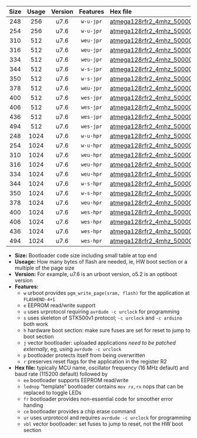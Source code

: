 |Size|Usage|Version|Features|Hex file|
|:-:|:-:|:-:|:-:|:--|
|248|256|u7.6|`w-u-jpr`|[atmega128rfr2_4mhz_500000bps_ur_vbl.hex](https://raw.githubusercontent.com/stefanrueger/urboot/main//atmega128rfr2_4mhz_500000bps_ur_vbl.hex)|
|254|256|u7.6|`w-u-jpr`|[atmega128rfr2_4mhz_500000bps_lednop_ur_vbl.hex](https://raw.githubusercontent.com/stefanrueger/urboot/main//atmega128rfr2_4mhz_500000bps_lednop_ur_vbl.hex)|
|310|512|u7.6|`weu-jpr`|[atmega128rfr2_4mhz_500000bps_ee_ur_vbl.hex](https://raw.githubusercontent.com/stefanrueger/urboot/main//atmega128rfr2_4mhz_500000bps_ee_ur_vbl.hex)|
|316|512|u7.6|`weu-jpr`|[atmega128rfr2_4mhz_500000bps_ee_lednop_ur_vbl.hex](https://raw.githubusercontent.com/stefanrueger/urboot/main//atmega128rfr2_4mhz_500000bps_ee_lednop_ur_vbl.hex)|
|334|512|u7.6|`weu-jpr`|[atmega128rfr2_4mhz_500000bps_ee_lednop_fr_ur_vbl.hex](https://raw.githubusercontent.com/stefanrueger/urboot/main//atmega128rfr2_4mhz_500000bps_ee_lednop_fr_ur_vbl.hex)|
|344|512|u7.6|`w-s-jpr`|[atmega128rfr2_4mhz_500000bps_vbl.hex](https://raw.githubusercontent.com/stefanrueger/urboot/main//atmega128rfr2_4mhz_500000bps_vbl.hex)|
|350|512|u7.6|`w-s-jpr`|[atmega128rfr2_4mhz_500000bps_lednop_vbl.hex](https://raw.githubusercontent.com/stefanrueger/urboot/main//atmega128rfr2_4mhz_500000bps_lednop_vbl.hex)|
|378|512|u7.6|`weu-jpr`|[atmega128rfr2_4mhz_500000bps_ee_lednop_fr_ce_ur_vbl.hex](https://raw.githubusercontent.com/stefanrueger/urboot/main//atmega128rfr2_4mhz_500000bps_ee_lednop_fr_ce_ur_vbl.hex)|
|400|512|u7.6|`wes-jpr`|[atmega128rfr2_4mhz_500000bps_ee_vbl.hex](https://raw.githubusercontent.com/stefanrueger/urboot/main//atmega128rfr2_4mhz_500000bps_ee_vbl.hex)|
|406|512|u7.6|`wes-jpr`|[atmega128rfr2_4mhz_500000bps_ee_lednop_vbl.hex](https://raw.githubusercontent.com/stefanrueger/urboot/main//atmega128rfr2_4mhz_500000bps_ee_lednop_vbl.hex)|
|436|512|u7.6|`wes-jpr`|[atmega128rfr2_4mhz_500000bps_ee_lednop_fr_vbl.hex](https://raw.githubusercontent.com/stefanrueger/urboot/main//atmega128rfr2_4mhz_500000bps_ee_lednop_fr_vbl.hex)|
|494|512|u7.6|`wes-jpr`|[atmega128rfr2_4mhz_500000bps_ee_lednop_fr_ce_vbl.hex](https://raw.githubusercontent.com/stefanrueger/urboot/main//atmega128rfr2_4mhz_500000bps_ee_lednop_fr_ce_vbl.hex)|
|248|1024|u7.6|`w-u-hpr`|[atmega128rfr2_4mhz_500000bps_ur.hex](https://raw.githubusercontent.com/stefanrueger/urboot/main//atmega128rfr2_4mhz_500000bps_ur.hex)|
|254|1024|u7.6|`w-u-hpr`|[atmega128rfr2_4mhz_500000bps_lednop_ur.hex](https://raw.githubusercontent.com/stefanrueger/urboot/main//atmega128rfr2_4mhz_500000bps_lednop_ur.hex)|
|310|1024|u7.6|`weu-hpr`|[atmega128rfr2_4mhz_500000bps_ee_ur.hex](https://raw.githubusercontent.com/stefanrueger/urboot/main//atmega128rfr2_4mhz_500000bps_ee_ur.hex)|
|316|1024|u7.6|`weu-hpr`|[atmega128rfr2_4mhz_500000bps_ee_lednop_ur.hex](https://raw.githubusercontent.com/stefanrueger/urboot/main//atmega128rfr2_4mhz_500000bps_ee_lednop_ur.hex)|
|334|1024|u7.6|`weu-hpr`|[atmega128rfr2_4mhz_500000bps_ee_lednop_fr_ur.hex](https://raw.githubusercontent.com/stefanrueger/urboot/main//atmega128rfr2_4mhz_500000bps_ee_lednop_fr_ur.hex)|
|344|1024|u7.6|`w-s-hpr`|[atmega128rfr2_4mhz_500000bps.hex](https://raw.githubusercontent.com/stefanrueger/urboot/main//atmega128rfr2_4mhz_500000bps.hex)|
|350|1024|u7.6|`w-s-hpr`|[atmega128rfr2_4mhz_500000bps_lednop.hex](https://raw.githubusercontent.com/stefanrueger/urboot/main//atmega128rfr2_4mhz_500000bps_lednop.hex)|
|378|1024|u7.6|`weu-hpr`|[atmega128rfr2_4mhz_500000bps_ee_lednop_fr_ce_ur.hex](https://raw.githubusercontent.com/stefanrueger/urboot/main//atmega128rfr2_4mhz_500000bps_ee_lednop_fr_ce_ur.hex)|
|400|1024|u7.6|`wes-hpr`|[atmega128rfr2_4mhz_500000bps_ee.hex](https://raw.githubusercontent.com/stefanrueger/urboot/main//atmega128rfr2_4mhz_500000bps_ee.hex)|
|406|1024|u7.6|`wes-hpr`|[atmega128rfr2_4mhz_500000bps_ee_lednop.hex](https://raw.githubusercontent.com/stefanrueger/urboot/main//atmega128rfr2_4mhz_500000bps_ee_lednop.hex)|
|436|1024|u7.6|`wes-hpr`|[atmega128rfr2_4mhz_500000bps_ee_lednop_fr.hex](https://raw.githubusercontent.com/stefanrueger/urboot/main//atmega128rfr2_4mhz_500000bps_ee_lednop_fr.hex)|
|494|1024|u7.6|`wes-hpr`|[atmega128rfr2_4mhz_500000bps_ee_lednop_fr_ce.hex](https://raw.githubusercontent.com/stefanrueger/urboot/main//atmega128rfr2_4mhz_500000bps_ee_lednop_fr_ce.hex)|

- **Size:** Bootloader code size including small table at top end
- **Useage:** How many bytes of flash are needed, ie, HW boot section or a multiple of the page size
- **Version:** For example, u7.6 is an urboot version, o5.2 is an optiboot version
- **Features:**
  + `w` urboot provides `pgm_write_page(sram, flash)` for the application at `FLASHEND-4+1`
  + `e` EEPROM read/write support
  + `u` uses urprotocol requiring `avrdude -c urclock` for programming
  + `s` uses skeleton of STK500v1 protocol; `-c urclock` and `-c arduino` both work
  + `h` hardware boot section: make sure fuses are set for reset to jump to boot section
  + `j` vector bootloader: uploaded applications *need to be patched externally*, eg, using `avrdude -c urclock`
  + `p` bootloader protects itself from being overwritten
  + `r` preserves reset flags for the application in the register R2
- **Hex file:** typically MCU name, oscillator frequency (16 MHz default) and baud rate (115200 default) followed by
  + `ee` bootloader supports EEPROM read/write
  + `lednop` "template" bootloader contains `mov rx,rx` nops that can be replaced to toggle LEDs
  + `fr` bootloader provides non-essential code for smoother error handing
  + `ce` bootloader provides a chip erase command
  + `ur` uses urprotocol and requires `avrdude -c urclock` for programming
  + `vbl` vector bootloader: set fuses to jump to reset, not the HW boot section
